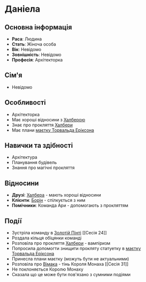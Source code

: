 # Даніела

## Основна інформація
- **Раса**: Людина
- **Стать**: Жіноча особа
- **Вік**: Невідомо
- **Зовнішність**: Невідомо
- **Професія**: Архітекторка

## Сім'я
- Невідомо

## Особливості
- Архітекторка
- Має хороші відносини з [Халберою](Халбера.md)
- Знає про прокляття [Халбери](Халбера.md)
- Має плани [маєтку Торвальда Еріксона](Маєток_Торвальда_Еріксона.md)

## Навички та здібності
- Архітектура
- Планування будівель
- Знання про магічні прокляття

## Відносини
- **Друзі**: [Халбера](Халбера.md) - мають хороші відносини
- **Клієнти**: [Борін](Борін.md) - спілкується з ним
- **Помічники**: Команда Ари - допомогають з прокляттям

## Події
- Зустріла команду в [Золотій Пінті](Золота_Пінта.md) [[Сесія 24]]
- Роздала кільця обіцянки команді
- Розповіла про прокляття [Халбери](Халбера.md) - вампіризм
- Попросила допомогти знищити прокляту статуетку в [маєтку Торвальда Еріксона](Маєток_Торвальда_Еріксона.md)
- Принесла плани маєтку (можуть бути не актуальними)
- Розповіла про [Вімака](Вімак.md) - тінь Короля Монаха [[Сесія 31]]
- Не поклоняється Королю Монаху
- Сказала що це може бути пов'язано з сумними подіями
